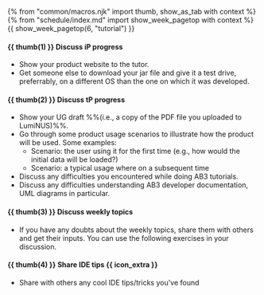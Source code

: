 {% from "common/macros.njk" import thumb, show_as_tab with context %}
{% from "schedule/index.md" import show_week_pagetop with context %}
{{ show_week_pagetop(6, "tutorial") }}

#### {{ thumb(1) }} **Discuss iP progress**

* Show your product website to the tutor.
* Get someone else to download your jar file and give it a test drive, preferrably, on a different OS than the one on which it was developed.

#### {{ thumb(2) }} **Discuss tP progress**

* Show your UG draft %%(i.e., a copy of the PDF file you uploaded to LumiNUS)%%. 
* Go through some product usage scenarios to illustrate how the product will be used. Some examples:
  * Scenario: the user using it for the first time (e.g., how would the initial data will be loaded?)
  * Scenario: a typical usage where on a subsequent time
* Discuss any difficulties you encountered while doing AB3 tutorials.
* Discuss any difficulties understanding AB3 developer documentation, UML diagrams in particular.

#### {{ thumb(3) }} **Discuss weekly topics**

* If you have any doubts about the weekly topics, share them with others and get their inputs. You can use the following exercises in your discussion.

<div class="indented-level2">

<include src="../../book/modeling/modelingBehaviors/sequenceDiagramsBasic/q-explainMachineSequenceDiagram.md" />
<include src="../../book/modeling/modelingBehaviors/sequenceDiagramsIntermediate/q-essay-expainParserFactory.md" />
<p/>
</div>

#### {{ thumb(4) }} **Share IDE tips** {{ icon_extra }}

* Share with others any cool IDE tips/tricks you've found

